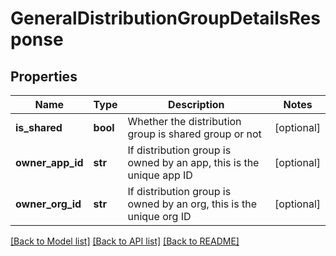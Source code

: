 # GeneralDistributionGroupDetailsResponse

## Properties
Name | Type | Description | Notes
------------ | ------------- | ------------- | -------------
**is_shared** | **bool** | Whether the distribution group is shared group or not | [optional] 
**owner_app_id** | **str** | If distribution group is owned by an app, this is the unique app ID | [optional] 
**owner_org_id** | **str** | If distribution group is owned by an org, this is the unique org ID | [optional] 

[[Back to Model list]](../README.md#documentation-for-models) [[Back to API list]](../README.md#documentation-for-api-endpoints) [[Back to README]](../README.md)

